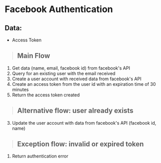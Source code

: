 # Facebook Authentication

## Data:
* Access Token

> ## Main Flow
1. Get data (name, email, facebook id) from facebook's API
2. Query for an existing user with the email received
3. Create a user account with received data from facebook's API
4. Create an access token from the user id with an expiration time of 30 minutes
5. Return the access token created

> ## Alternative flow: user already exists
3. Update the user account with data from facebook's API (facebook id, name)

> ## Exception flow: invalid or expired token
1. Return authentication error

